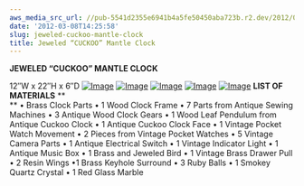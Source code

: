 ```yaml
---
aws_media_src_url: //pub-5541d2355e6941b4a5fe50450aba723b.r2.dev/2012/03/jeweledmantleclock-blck1.jpg
date: '2012-03-08T14:25:58'
slug: jeweled-cuckoo-mantle-clock
title: Jeweled “CUCKOO” Mantle Clock
---
```


 **JEWELED “CUCKOO” MANTLE CLOCK**

 12″W x 22″H x 6″D  [![Image](//pub-5541d2355e6941b4a5fe50450aba723b.r2.dev/2012/03/jeweledmantleclock-blck1.jpg?w=487)](//pub-5541d2355e6941b4a5fe50450aba723b.r2.dev/2012/03/jeweledmantleclock-blck1.jpg)  [![Image](//pub-5541d2355e6941b4a5fe50450aba723b.r2.dev/2012/03/jeweledmantleclock-top.jpg?w=487)](//pub-5541d2355e6941b4a5fe50450aba723b.r2.dev/2012/03/jeweledmantleclock-top.jpg)  [![Image](//pub-5541d2355e6941b4a5fe50450aba723b.r2.dev/2012/03/jeweledmantleclock-bottom.jpg?w=487)](//pub-5541d2355e6941b4a5fe50450aba723b.r2.dev/2012/03/jeweledmantleclock-bottom.jpg)  [![Image](//pub-5541d2355e6941b4a5fe50450aba723b.r2.dev/2012/03/jeweledmantleclock.jpg?w=487)](//pub-5541d2355e6941b4a5fe50450aba723b.r2.dev/2012/03/jeweledmantleclock.jpg)  [![Image](//pub-5541d2355e6941b4a5fe50450aba723b.r2.dev/2012/03/jeweledmantleclock-side.jpg?w=487)](//pub-5541d2355e6941b4a5fe50450aba723b.r2.dev/2012/03/jeweledmantleclock-side.jpg)   **LIST OF MATERIALS** **  
 ** • Brass Clock Parts • 1 Wood Clock Frame • 7 Parts from Antique Sewing Machines • 3 Antique Wood Clock Gears • 1 Wood Leaf Pendulum from Antique Cuckoo Clock • 1 Antique Cuckoo Clock Face • 1 Vintage Pocket Watch Movement • 2 Pieces from Vintage Pocket Watches • 5 Vintage Camera Parts • 1 Antique Electrical Switch • 1 Vintage Indicator Light • 1 Antique Music Box • 1 Brass and Jeweled Bird • 1 Vintage Brass Drawer Pull • 2 Resin Wings •1 Brass Keyhole Surround • 3 Ruby Balls • 1 Smokey Quartz Crystal • 1 Red Glass Marble